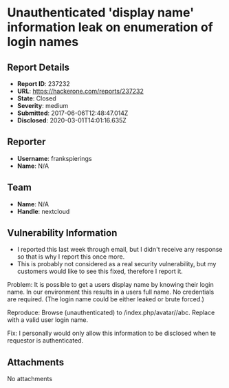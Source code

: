 # Unauthenticated 'display name' information leak on enumeration of login names

## Report Details
- **Report ID**: 237232
- **URL**: https://hackerone.com/reports/237232
- **State**: Closed
- **Severity**: medium
- **Submitted**: 2017-06-06T12:48:47.014Z
- **Disclosed**: 2020-03-01T14:01:16.635Z

## Reporter
- **Username**: frankspierings
- **Name**: N/A

## Team
- **Name**: N/A
- **Handle**: nextcloud

## Vulnerability Information
- I reported this last week through email, but I didn't receive any response so that is why I report this once more.
- This is probably not considered as a real security vulnerability, but my customers would like to see this fixed, therefore I report it.

Problem:
It is possible to get a users display name by knowing their login name. In our environment this results in a users full name. No credentials are required. (The login name could be either leaked or brute forced.)

Reproduce:
Browse (unauthenticated) to /index.php/avatar/<USERNAME>/abc. Replace <USERNAME> with a valid user login name.

Fix:
I personally would only allow this information to be disclosed when te requestor is authenticated.


## Attachments
No attachments
